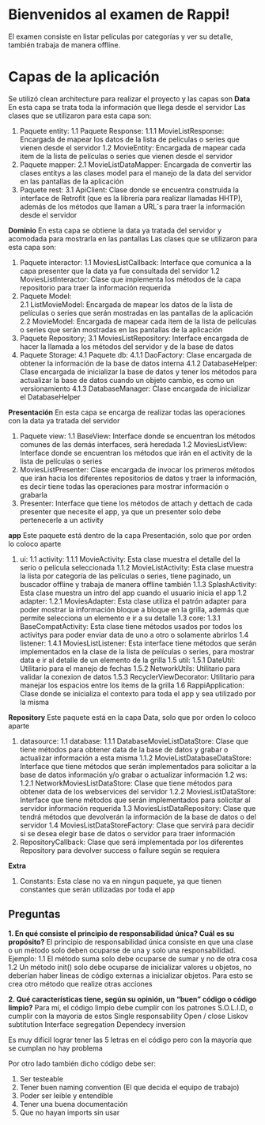 # Bienvenidos al examen de Rappi!

El examen consiste en listar películas por categorías y ver su detalle, también trabaja de manera offline.


# Capas de la aplicación

Se utilizó clean architecture para realizar el proyecto y las capas son
**Data**
En esta capa se trata toda la información que llega desde el servidor
Las clases que se utilizaron para esta capa son:
1. Paquete entity:
1.1 Paquete Response: 
1.1.1 MovieListResponse: Encargada de mapear los datos de la lista de películas o series que           vienen desde el servidor
1.2 MovieEntity: Encargada de mapear cada item de la lista de películas o series que vienen desde el servidor
2. Paquete mapper:
2.1 MovieListDataMapper: Encargada de convertir las clases entitys a las clases model para el manejo de la data del servidor en las pantallas de la aplicación
3. Paquete rest:
3.1 ApiClient: Clase donde se encuentra construida la interface de Retrofit (que es la librería para realizar llamadas HHTP), además de los métodos que llaman a URL´s para traer la información desde el servidor

**Dominio**
En esta capa se obtiene la data ya tratada del servidor y acomodada para mostrarla en las pantallas
Las clases que se utilizaron para esta capa son:
1. Paquete interactor:
1.1 MoviesListCallback: Interface que comunica a la capa presenter que la data ya fue consultada del servidor
1.2 MoviesListInteractor: Clase que implementa los métodos de la capa repositorio para traer la información requerida
2. Paquete Model:    
2.1 ListMovieModel: Encargada de mapear los datos de la lista de películas o series que serán mostradas en las pantallas de la aplicación
2.2 MovieModel: Encargada de mapear cada item de la lista de películas o series que serán mostradas en las pantallas de la aplicación 
3. Paquete Repository;
3.1 MoviesListRepository: Interface encargada de hacer la llamada a los métodos del servidor y de la base de datos 
4. Paquete Storage:
4.1 Paquete db:
4.1.1 DaoFactory: Clase encargada de obtener la información de la base de datos interna
4.1.2 DatabaseHelper: Clase encargada de inicializar la base de datos y tener los métodos para actualizar la base de datos cuando un objeto cambio, es como un versionamiento
4.1.3 DatabaseManager: Clase encargada de inicializar el DatabaseHelper

**Presentación**
En esta capa se encarga de realizar todas las operaciones con la data ya tratada del servidor
1.  Paquete view:
1.1 BaseView: Interface donde se encuentran los métodos comunes de las demás interfaces, será heredada
1.2 MoviesListView: Interface donde se encuentran los métodos que irán en el activity de la lista de películas o series
2. MoviesListPresenter: Clase encargada de invocar los primeros métodos que irán hacia los diferentes repositorios de datos y traer la información, es decir tiene todas las operaciones para mostrar información o grabarla 
3. Presenter: Interface que tiene los métodos de attach y dettach de cada presenter que necesite el app, ya que un presenter solo debe pertenecerle a un activity

**app**
Este paquete está dentro de la capa Presentación, solo que por orden lo coloco aparte
1. ui:
1.1 activity:
1.1.1 MovieActivity: Esta clase muestra el detalle del la serio o película seleccionada
1.1.2 MovieListActivity: Esta clase muestra la lista por categoría de las películas o series, tiene paginado, un buscador offline y trabaja de manera offline también
1.1.3 SplashActivity: Esta clase muestra un intro del app cuando el usuario inicia el app
1.2 adapter:
1.2.1 MoviesAdapter: Esta clase utiliza el patrón adapter para poder mostrar la información bloque a bloque en la grilla, además que permite selecciona un elemento e ir a su detalle
1.3 core:
1.3.1 BaseCompatActivity: Esta clase tiene métodos usados por todos los activitys para poder enviar data de uno a otro o solamente abrirlos
1.4 listener:
1.4.1 MoviesListListener: Esta interface tiene métodos que serán implementados en la clase de la lista de películas o series, para mostrar data  e ir al detalle de un elemento de la grilla
1.5 util:
1.5.1 DateUtil: Utilitario para el manejo de fechas
1.5.2 NetworkUtils: Utilitario para validar la conexion de datos
1.5.3 RecyclerViewDecorator: Utilitario para manejar los espacios entre los items de la grilla
1.6 RappiApplication: Clase donde se inicializa el contexto para toda el app y sea utilizado por la misma

**Repository**
Este paquete está en la capa Data, solo que por orden lo coloco aparte
1. datasource:
1.1 database:
1.1.1 DatabaseMovieListDataStore: Clase que tiene métodos para obtener data de la base de datos y grabar o actualizar información a esta misma
1.1.2 MovieListDatabaseDataStore: Interface que tiene métodos que serán implementados para solicitar a la base de datos información y/o grabar o actualizar información
1.2 ws:
1.2.1 NetworkMoviesListDataStore: Clase que tiene métodos para obtener data de los webservices del servidor
1.2.2 MoviesListDataStore: Interface que tiene métodos que serán implementados para solicitar al servidor información requerida
1.3 MoviesListDataRepository: Clase que tendrá métodos que devolverán la información de la base de datos o del servidor
1.4 MoviesListDataStoreFactory: Clase que servirá para decidir si se desea elegir base de datos o servidor para traer información
2. RepositoryCallback: Clase que será implementada por los diferentes Repository para devolver success o failure según se requiera

**Extra**
1. Constants: Esta clase no va en ningun paquete, ya que tienen constantes que serán utilizadas por toda el app

## Preguntas
**1. En qué consiste el principio de responsabilidad única? Cuál es su propósito?**
El principio de responsabilidad única consiste en que una clase o un método solo deben ocuparse de una y solo una responsabilidad.
Ejemplo: 
1.1 El método suma solo debe ocuparse de sumar y no de otra cosa
1.2 Un método init() solo debe ocuparse de inicializar valores u objetos, no deberían haber líneas de código externas a inicializar objetos. Para esto se crea otro método que realize otras acciones

**2. Qué características tiene, según su opinión, un “buen” código o código limpio?**
Para mí, el código limpio debe cumplir con los patrones S.O.L.I.D, o cumplir con la mayoría de estos
Single responsability
Open / close
Liskov subtitution
Interface segregation
Dependecy inversion

Es muy difícil lograr tener las 5 letras en el código pero con la mayoría que se cumplan no hay problema

Por otro lado también dicho código debe ser:
1. Ser testeable
2. Tener buen naming convention (El que decida el equipo de trabajo)
3. Poder ser leible y entendible
4. Tener una buena documentación
5. Que no hayan imports sin usar